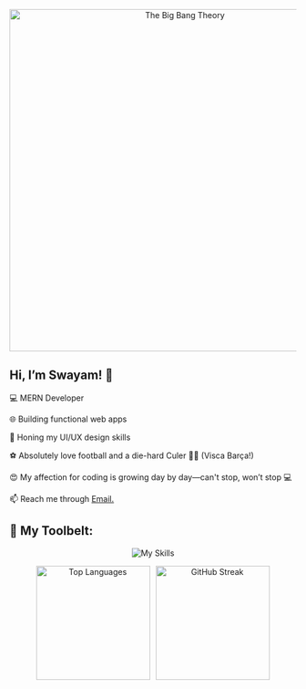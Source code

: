 <p align="center">
  <img src="https://c4.wallpaperflare.com/wallpaper/163/715/598/the-big-bang-theory-beards-sheldon-leonard-wallpaper-preview.jpg" alt="The Big Bang Theory" width="600"/>
</p>

<h2>Hi, I’m Swayam! 👋 </h2>
<p>💻 MERN Developer</p>
<p>🌐 Building functional web apps</p>
<p>🎨 Honing my UI/UX design skills</p>
<p>⚽ Absolutely love football and a die-hard Culer 🔴🔵 (Visca Barça!)</p>
<p>😍 My affection for coding is growing day by day—can't stop, won’t stop 💻</p>
<p>📫 Reach me through <a href="mailto:swayam04smile@gmail.com">Email.</a></p>

<h2>🔧 My Toolbelt:</h2>
<p align="center">
  <img src="https://skillicons.dev/icons?i=html,css,js,react,nodejs,express,mongodb,postman,vscode,figma,github" alt="My Skills" />
</p>

<div align="center" style="display: flex; justify-content: center; gap: 10px;">
  <img src="https://github-readme-stats.vercel.app/api/top-langs/?username=Swayam0407&layout=compact&theme=radical" alt="Top Languages" style="height: 200px; object-fit: contain;" />
  <img src="https://streak-stats.demolab.com?user=Swayam0407&theme=radical" alt="GitHub Streak" style="height: 200px; object-fit: contain;" />
</div>

